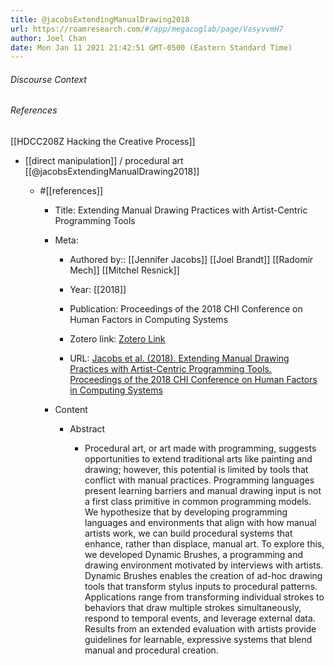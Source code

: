 ```yaml
---
title: @jacobsExtendingManualDrawing2018
url: https://roamresearch.com/#/app/megacoglab/page/VasyvvmH7
author: Joel Chan
date: Mon Jan 11 2021 21:42:51 GMT-0500 (Eastern Standard Time)
---
```




###### Discourse Context



###### References

[[HDCC208Z Hacking the Creative Process]]

- [[direct manipulation]] / procedural art [[@jacobsExtendingManualDrawing2018]]

    - #[[references]]

        - Title: Extending Manual Drawing Practices with Artist-Centric Programming Tools

        - Meta:

            - Authored by:: [[Jennifer Jacobs]] [[Joel Brandt]] [[Radomír Mech]] [[Mitchel Resnick]]

            - Year: [[2018]]

            - Publication: Proceedings of the 2018 CHI Conference on Human Factors in Computing Systems

            - Zotero link: [Zotero Link](zotero://select/items/1_RNQ3E6TG)

            - URL: [Jacobs et al. (2018). Extending Manual Drawing Practices with Artist-Centric Programming Tools. Proceedings of the 2018 CHI Conference on Human Factors in Computing Systems](http://doi.acm.org/10.1145/3173574.3174164)

        - Content

            - Abstract

                - Procedural art, or art made with programming, suggests opportunities to extend traditional arts like painting and drawing; however, this potential is limited by tools that conflict with manual practices. Programming languages present learning barriers and manual drawing input is not a first class primitive in common programming models. We hypothesize that by developing programming languages and environments that align with how manual artists work, we can build procedural systems that enhance, rather than displace, manual art. To explore this, we developed Dynamic Brushes, a programming and drawing environment motivated by interviews with artists. Dynamic Brushes enables the creation of ad-hoc drawing tools that transform stylus inputs to procedural patterns. Applications range from transforming individual strokes to behaviors that draw multiple strokes simultaneously, respond to temporal events, and leverage external data. Results from an extended evaluation with artists provide guidelines for learnable, expressive systems that blend manual and procedural creation.
